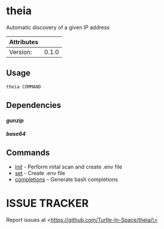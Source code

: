 # theia

Automatic discovery of a given IP address

| Attributes       | &nbsp;
|------------------|-------------
| Version:         | 0.1.0

## Usage

```bash
theia COMMAND
```

## Dependencies

#### *gunzip*



#### *base64*



## Commands

- [init](theia%20init) - Perform inital scan and create .env file
- [set](theia%20set) - Create .env file
- [completions](theia%20completions) - Generate bash completions

# ISSUE TRACKER
Report issues at \<https://github.com/Turtle-In-Space/theia/\>
